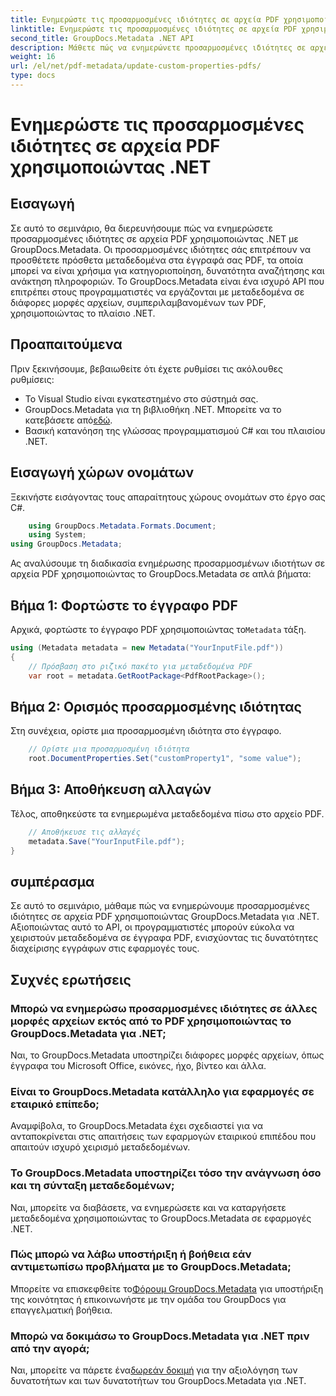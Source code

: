 ```yaml
---
title: Ενημερώστε τις προσαρμοσμένες ιδιότητες σε αρχεία PDF χρησιμοποιώντας .NET
linktitle: Ενημερώστε τις προσαρμοσμένες ιδιότητες σε αρχεία PDF χρησιμοποιώντας .NET
second_title: GroupDocs.Metadata .NET API
description: Μάθετε πώς να ενημερώνετε προσαρμοσμένες ιδιότητες σε αρχεία PDF χρησιμοποιώντας το .NET με το GroupDocs.Metadata. Απλά βήματα για αποτελεσματικό χειρισμό μεταδεδομένων PDF.
weight: 16
url: /el/net/pdf-metadata/update-custom-properties-pdfs/
type: docs
---
```

# Ενημερώστε τις προσαρμοσμένες ιδιότητες σε αρχεία PDF χρησιμοποιώντας .NET

## Εισαγωγή
Σε αυτό το σεμινάριο, θα διερευνήσουμε πώς να ενημερώσετε προσαρμοσμένες ιδιότητες σε αρχεία PDF χρησιμοποιώντας .NET με GroupDocs.Metadata. Οι προσαρμοσμένες ιδιότητες σάς επιτρέπουν να προσθέτετε πρόσθετα μεταδεδομένα στα έγγραφά σας PDF, τα οποία μπορεί να είναι χρήσιμα για κατηγοριοποίηση, δυνατότητα αναζήτησης και ανάκτηση πληροφοριών. Το GroupDocs.Metadata είναι ένα ισχυρό API που επιτρέπει στους προγραμματιστές να εργάζονται με μεταδεδομένα σε διάφορες μορφές αρχείων, συμπεριλαμβανομένων των PDF, χρησιμοποιώντας το πλαίσιο .NET.
## Προαπαιτούμενα
Πριν ξεκινήσουμε, βεβαιωθείτε ότι έχετε ρυθμίσει τις ακόλουθες ρυθμίσεις:
- Το Visual Studio είναι εγκατεστημένο στο σύστημά σας.
-  GroupDocs.Metadata για τη βιβλιοθήκη .NET. Μπορείτε να το κατεβάσετε από[εδώ](https://releases.groupdocs.com/metadata/net/).
- Βασική κατανόηση της γλώσσας προγραμματισμού C# και του πλαισίου .NET.

## Εισαγωγή χώρων ονομάτων
Ξεκινήστε εισάγοντας τους απαραίτητους χώρους ονομάτων στο έργο σας C#.
```csharp
    using GroupDocs.Metadata.Formats.Document;
    using System;
using GroupDocs.Metadata;
```

Ας αναλύσουμε τη διαδικασία ενημέρωσης προσαρμοσμένων ιδιοτήτων σε αρχεία PDF χρησιμοποιώντας το GroupDocs.Metadata σε απλά βήματα:
## Βήμα 1: Φορτώστε το έγγραφο PDF
 Αρχικά, φορτώστε το έγγραφο PDF χρησιμοποιώντας το`Metadata` τάξη.
```csharp
using (Metadata metadata = new Metadata("YourInputFile.pdf"))
{
    // Πρόσβαση στο ριζικό πακέτο για μεταδεδομένα PDF
    var root = metadata.GetRootPackage<PdfRootPackage>();
```
## Βήμα 2: Ορισμός προσαρμοσμένης ιδιότητας
Στη συνέχεια, ορίστε μια προσαρμοσμένη ιδιότητα στο έγγραφο.
```csharp
    // Ορίστε μια προσαρμοσμένη ιδιότητα
    root.DocumentProperties.Set("customProperty1", "some value");
```
## Βήμα 3: Αποθήκευση αλλαγών
Τέλος, αποθηκεύστε τα ενημερωμένα μεταδεδομένα πίσω στο αρχείο PDF.
```csharp
    // Αποθήκευσε τις αλλαγές
    metadata.Save("YourInputFile.pdf");
}
```

## συμπέρασμα
Σε αυτό το σεμινάριο, μάθαμε πώς να ενημερώνουμε προσαρμοσμένες ιδιότητες σε αρχεία PDF χρησιμοποιώντας GroupDocs.Metadata για .NET. Αξιοποιώντας αυτό το API, οι προγραμματιστές μπορούν εύκολα να χειριστούν μεταδεδομένα σε έγγραφα PDF, ενισχύοντας τις δυνατότητες διαχείρισης εγγράφων στις εφαρμογές τους.

## Συχνές ερωτήσεις
### Μπορώ να ενημερώσω προσαρμοσμένες ιδιότητες σε άλλες μορφές αρχείων εκτός από το PDF χρησιμοποιώντας το GroupDocs.Metadata για .NET;
Ναι, το GroupDocs.Metadata υποστηρίζει διάφορες μορφές αρχείων, όπως έγγραφα του Microsoft Office, εικόνες, ήχο, βίντεο και άλλα.
### Είναι το GroupDocs.Metadata κατάλληλο για εφαρμογές σε εταιρικό επίπεδο;
Αναμφίβολα, το GroupDocs.Metadata έχει σχεδιαστεί για να ανταποκρίνεται στις απαιτήσεις των εφαρμογών εταιρικού επιπέδου που απαιτούν ισχυρό χειρισμό μεταδεδομένων.
### Το GroupDocs.Metadata υποστηρίζει τόσο την ανάγνωση όσο και τη σύνταξη μεταδεδομένων;
Ναι, μπορείτε να διαβάσετε, να ενημερώσετε και να καταργήσετε μεταδεδομένα χρησιμοποιώντας το GroupDocs.Metadata σε εφαρμογές .NET.
### Πώς μπορώ να λάβω υποστήριξη ή βοήθεια εάν αντιμετωπίσω προβλήματα με το GroupDocs.Metadata;
 Μπορείτε να επισκεφθείτε το[Φόρουμ GroupDocs.Metadata](https://forum.groupdocs.com/c/metadata/14) για υποστήριξη της κοινότητας ή επικοινωνήστε με την ομάδα του GroupDocs για επαγγελματική βοήθεια.
### Μπορώ να δοκιμάσω το GroupDocs.Metadata για .NET πριν από την αγορά;
 Ναι, μπορείτε να πάρετε ένα[δωρεάν δοκιμή](https://releases.groupdocs.com/) για την αξιολόγηση των δυνατοτήτων και των δυνατοτήτων του GroupDocs.Metadata για .NET.